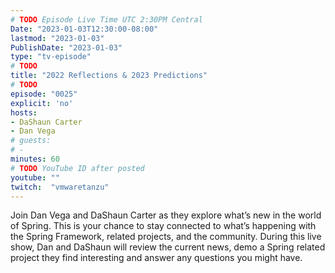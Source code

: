 ```yaml
---
# TODO Episode Live Time UTC 2:30PM Central
Date: "2023-01-03T12:30:00-08:00"
lastmod: "2023-01-03"
PublishDate: "2023-01-03"
type: "tv-episode"
# TODO
title: "2022 Reflections & 2023 Predictions"
# TODO
episode: "0025"
explicit: 'no'
hosts:
- DaShaun Carter
- Dan Vega
# guests:
# -
minutes: 60
# TODO YouTube ID after posted
youtube: ""
twitch:  "vmwaretanzu"
---
```


Join Dan Vega and DaShaun Carter as they explore what’s new in the world of Spring. This is your chance to stay connected to what’s happening with the Spring Framework, related projects, and the community. During this live show, Dan and DaShaun will review the current news, demo a Spring related project they find interesting and answer any questions you might have.